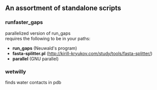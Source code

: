 ## An assortment of standalone scripts

### runfaster_gaps
parallelized version of run_gaps \
requires the following to be in your paths:
* __run_gaps__ (Neuwald's program)
* __fasta-splitter.pl__ (http://kirill-kryukov.com/study/tools/fasta-splitter/)
* __parallel__ (GNU parallel)

### wetwilly
finds water contacts in pdb

